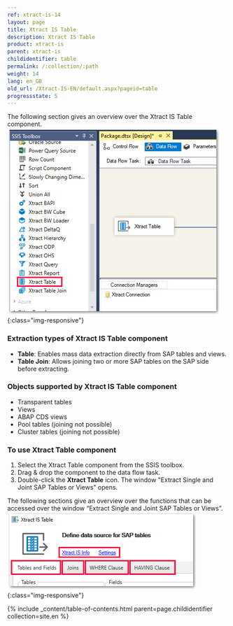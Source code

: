 ```yaml
---
ref: xtract-is-14
layout: page
title: Xtract IS Table
description: Xtract IS Table
product: xtract-is
parent: xtract-is
childidentifier: table
permalink: /:collection/:path
weight: 14
lang: en_GB
old_url: /Xtract-IS-EN/default.aspx?pageid=table
progressstate: 5
---
```


The following section gives an overview over the Xtract IS Table component. 
![XIS_Table_overview](/img/content/xis/xis_table_overview.png){:class="img-responsive"}

### Extraction types of Xtract IS Table component
- **Table**: Enables mass data extraction directly from SAP tables and views.
- **Table Join**: Allows joining two or more SAP tables on the SAP side before extracting. 

### Objects supported by Xtract IS Table component

- Transparent tables
- Views
- ABAP CDS views
- Pool tables (joining not possible)
- Cluster tables (joining not possible)

### To use Xtract Table component
1. Select the Xtract Table component from the SSIS toolbox. 
2. Drag & drop the component to the data flow task. 
3. Double-click the **Xtract Table** icon. The window "Extract Single and Joint SAP Tables or Views" opens.

The following sections give an overview over the functions that can be accessed over the window “Extract Single and Joint SAP Tables or Views”.
![Table_define_source](/img/content/xis/table_define_data_source_window.png){:class="img-responsive"}

{% include _content/table-of-contents.html parent=page.childidentifier collection=site.en %}